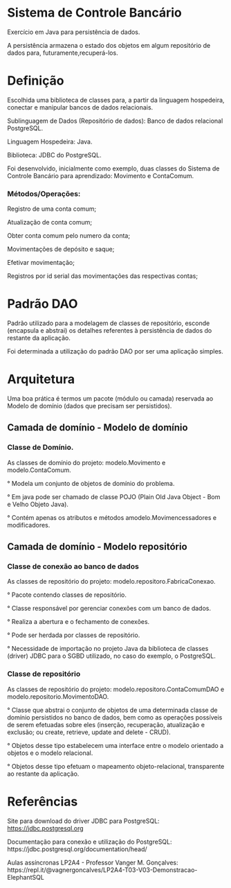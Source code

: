 # Sistema de Controle Bancário
<p> Exercício em Java para persistência de dados.
<p> A persistência armazena o estado dos objetos em algum repositório de dados para, futuramente,recuperá-los.

# Definição
<p> Escolhida uma biblioteca de classes para, a partir da linguagem hospedeira, conectar e manipular bancos de dados relacionais.
<p> Sublinguagem de Dados (Repositório de dados): Banco de dados relacional PostgreSQL.
<p> Linguagem Hospedeira: Java.
<p> Biblioteca: JDBC do PostgreSQL.
<p> Foi desenvolvido, inicialmente como exemplo, duas classes do Sistema de Controle Bancário para aprendizado: Movimento e ContaComum.
<h3> Métodos/Operações: </h3>
<p> Registro de uma conta comum; 
<p> Atualização de conta comum;
<p> Obter conta comum pelo numero da conta;
<p> Movimentações de depósito e saque;
<P> Efetivar movimentação;
<p> Registros por id serial das movimentações das respectivas contas;

# Padrão DAO
Padrão utilizado para a modelagem de classes de repositório, esconde (encapsula e abstrai) os detalhes referentes à persistência de dados do restante da aplicação. 
<p> Foi determinada a utilização do padrão DAO por ser uma aplicação simples. 


# Arquitetura
Uma boa prática é termos um pacote (módulo ou camada) reservada ao Modelo de domínio (dados que precisam ser persistidos).
<h2> Camada de domínio -  Modelo de domínio </h2>
<h3>Classe de Domínio.</h3>
<p> As classes de domínio do projeto: modelo.Movimento e modelo.ContaComum.
<p> ° Modela um conjunto de objetos de domínio do problema.
<p> ° Em java pode ser chamado de classe POJO (Plain Old Java Object - Bom e Velho Objeto Java).
<p> ° Contém apenas os atributos e métodos amodelo.Movimencessadores e modificadores.

<h2> Camada de domínio -  Modelo repositório </h2>
<h3> Classe de conexão ao banco de dados </h3>
<p> As classes de repositório do projeto: modelo.repositoro.FabricaConexao.
<p> ° Pacote contendo classes de repositório.
<p> ° Classe responsável por gerenciar conexões com um banco de dados.
<p> ° Realiza a abertura e o fechamento de conexões.
<p> ° Pode ser herdada por classes de repositório.
<p> ° Necessidade de importação no projeto Java da biblioteca de classes (driver) JDBC para o SGBD utilizado, no caso do exemplo, o PostgreSQL.

<h3> Classe de repositório </h3>
<p> As classes de repositório do projeto: modelo.repositoro.ContaComumDAO e modelo.repositorio.MovimentoDAO.
<p> ° Classe que abstrai o conjunto de objetos de uma determinada classe de domínio persistidos no banco de dados, bem como as operações possíveis de serem efetuadas sobre eles (inserção, recuperação, atualização e
exclusão; ou create, retrieve, update and delete - CRUD).
<p> ° Objetos desse tipo estabelecem uma interface entre o modelo orientado a objetos e o modelo relacional.
<p> ° Objetos desse tipo efetuam o mapeamento objeto-relacional, transparente ao restante da aplicação.


# Referências 
Site para download do driver JDBC para PostgreSQL: https://jdbc.postgresql.org
<p> Documentação para conexão e utilização do PostgreSQL: https://jdbc.postgresql.org/documentation/head/
<p> Aulas assíncronas LP2A4 - Professor Vanger M. Gonçalves: https://repl.it/@vagnergoncalves/LP2A4-T03-V03-Demonstracao-ElephantSQL



  









